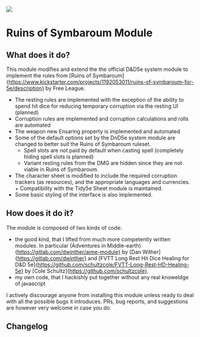 <img src="https://img.shields.io/endpoint?url=https://foundryshields.com/version?url=https://raw.githubusercontent.com/dirusulixes/ros5e/master/module.json">

# Ruins of Symbaroum Module

## What does it do?

This module modifies and extend the the official D&D5e system module to implement the rules from [Ruins of Symbaroum]{https://www.kickstarter.com/projects/1192053011/ruins-of-symbaroum-for-5e/description} by Free League.

+ The resting rules are implemented with the exception of the ability to spend hit dice for reducing temporary corruption via the resting UI (planned)
+ Corruption rules are implemented and corruption calculations and rolls are automated
+ The weapon new Ensaring property is implemented and automated
+ Some of the default options set by the DnD5e system module are changed to better suit the Ruins of Symbaroum ruleset.
  + Spell slots are not paid by default when casting spell (completely hiding spell slots is planned)
  + Variant resting rules from the DMG are hidden since they are not viable in Ruins of Symbaroum.
+ The character sheet is modified to include the required corruption trackers (as resources), and the appropriate languages and currencies.
        + Compatibility with the Tidy5e Sheet module is maintained.
+ Some basic styling of the interface is also implemented. 
## How does it do it?
The module is composed of two kinds of code:
+ the good kind, that I lifted from much more competently written modules. In particular (Adventures in Middle-earth){https://gitlab.com/dwinther/aime-module} by [Dan Wither]{https://gitlab.com/dwinther} and [FVTT Long Rest Hit Dice Healing for D&D 5e]{https://github.com/schultzcole/FVTT-Long-Rest-HD-Healing-5e} by [Cole Schultz]{https://github.com/schultzcole}.
+ my own code, that I hackishly put together without any real knoweldge of javascript

I actively discourage anyone from installing this module unless ready to deal with all the possible bugs it introduces. PRs, bug reports, and suggestions are however very welcome in case you do.

## Changelog
